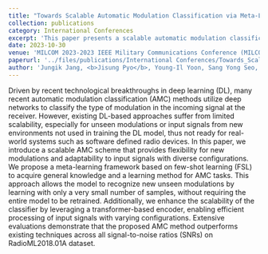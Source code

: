 ```yaml
---
title: "Towards Scalable Automatic Modulation Classification via Meta-Learning"
collection: publications
category: International Conferences
excerpt: 'This paper presents a scalable automatic modulation classification (AMC) scheme based on meta-learning and few-shot learning, enabling flexible recognition of unseen modulations with minimal data.'
date: 2023-10-30
venue: 'MILCOM 2023-2023 IEEE Military Communications Conference (MILCOM)'
paperurl: '../files/publications/International Conferences/Towards_Scalable_Automatic_Modulation_Classification_via_Meta-Learning.pdf'
author: 'Jungik Jang, <b>Jisung Pyo</b>, Young-Il Yoon, Sang Yong Seo, Eun Jae Lee, Gyeong Hun Jung, Jaehyuk Choi'
---
```


Driven by recent technological breakthroughs in deep learning (DL), many recent automatic modulation classification (AMC) methods utilize deep networks to classify the type of modulation in the incoming signal at the receiver. However, existing DL-based approaches suffer from limited scalability, especially for unseen modulations or input signals from new environments not used in training the DL model, thus not ready for real-world systems such as software defined radio devices. In this paper, we introduce a scalable AMC scheme that provides flexibility for new modulations and adaptability to input signals with diverse configurations. We propose a meta-learning framework based on few-shot learning (FSL) to acquire general knowledge and a learning method for AMC tasks. This approach allows the model to recognize new unseen modulations by learning with only a very small number of samples, without requiring the entire model to be retrained. Additionally, we enhance the scalability of the classifier by leveraging a transformer-based encoder, enabling efficient processing of input signals with varying configurations. Extensive evaluations demonstrate that the proposed AMC method outperforms existing techniques across all signal-to-noise ratios (SNRs) on RadioML2018.01A dataset.
